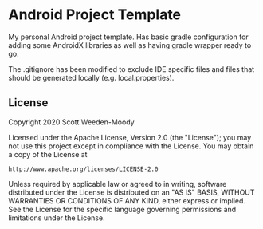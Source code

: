 Android Project Template
========================

My personal Android project template. Has basic gradle configuration
for adding some AndroidX libraries as well as having gradle wrapper ready to go.

The .gitignore has been modified to exclude IDE specific files and files that 
should be generated locally (e.g. local.properties).

License
-------

Copyright 2020 Scott Weeden-Moody

Licensed under the Apache License, Version 2.0 (the "License");
you may not use this project except in compliance with the License.
You may obtain a copy of the License at

    http://www.apache.org/licenses/LICENSE-2.0

Unless required by applicable law or agreed to in writing, software
distributed under the License is distributed on an "AS IS" BASIS,
WITHOUT WARRANTIES OR CONDITIONS OF ANY KIND, either express or implied.
See the License for the specific language governing permissions and
limitations under the License.